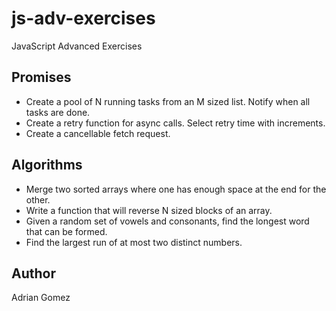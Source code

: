 # js-adv-exercises

JavaScript Advanced Exercises

## Promises

- Create a pool of N running tasks from an M sized list. Notify when all tasks are done.
- Create a retry function for async calls. Select retry time with increments.
- Create a cancellable fetch request.

## Algorithms

- Merge two sorted arrays where one has enough space at the end for the other.
- Write a function that will reverse N sized blocks of an array.
- Given a random set of vowels and consonants, find the longest word that can be formed.
- Find the largest run of at most two distinct numbers.

## Author

Adrian Gomez
